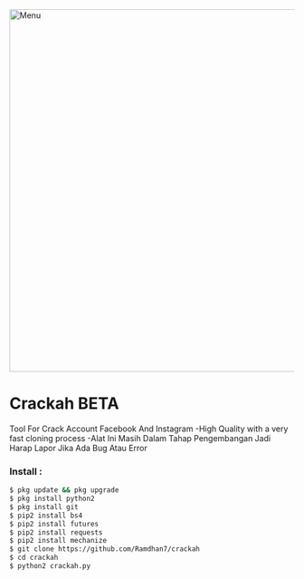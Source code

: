 <img src="https://github.com/Ramdhan7/crackah/blob/main/crackah.jpg" width="640" title="Menu" alt="Menu">

# Crackah BETA
Tool For Crack Account Facebook And Instagram
-High Quality with a very fast cloning process
-Alat Ini Masih Dalam Tahap Pengembangan Jadi
 Harap Lapor Jika Ada Bug Atau Error

### Install :
````bash
$ pkg update && pkg upgrade 
$ pkg install python2
$ pkg install git 
$ pip2 install bs4
$ pip2 install futures
$ pip2 install requests
$ pip2 install mechanize
$ git clone https://github.com/Ramdhan7/crackah
$ cd crackah
$ python2 crackah.py
````
